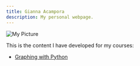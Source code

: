 ```yaml
---
title: Gianna Acampora
description: My personal webpage.
---
```

![My Picture](/pics/)

This is the content I have developed for my courses:
- [Graphing with Python](/graphing/index.md)
